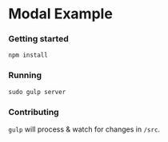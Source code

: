 # Modal Example

### Getting started
`npm install`

### Running
`sudo gulp server`

### Contributing
`gulp` will process & watch for changes in `/src`.
